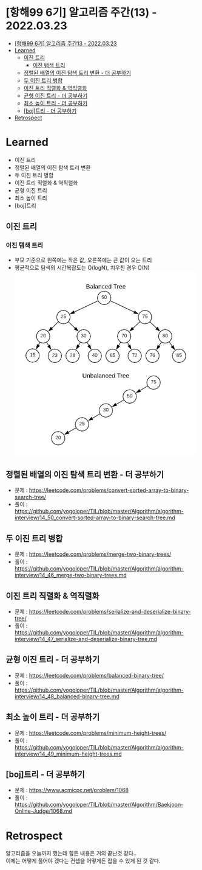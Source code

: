 # [항해99 6기] 알고리즘 주간(13) - 2022.03.23

<!-- TOC -->

- [[항해99 6기] 알고리즘 주간13 - 2022.03.23](#%ED%95%AD%ED%95%B499-6%EA%B8%B0-%EC%95%8C%EA%B3%A0%EB%A6%AC%EC%A6%98-%EC%A3%BC%EA%B0%8413---20220323)
- [Learned](#learned)
  - [이진 트리](#%EC%9D%B4%EC%A7%84-%ED%8A%B8%EB%A6%AC)
    - [이진 탬색 트리](#%EC%9D%B4%EC%A7%84-%ED%83%AC%EC%83%89-%ED%8A%B8%EB%A6%AC)
  - [정렬된 배열의 이진 탐색 트리 변환 - 더 공부하기](#%EC%A0%95%EB%A0%AC%EB%90%9C-%EB%B0%B0%EC%97%B4%EC%9D%98-%EC%9D%B4%EC%A7%84-%ED%83%90%EC%83%89-%ED%8A%B8%EB%A6%AC-%EB%B3%80%ED%99%98---%EB%8D%94-%EA%B3%B5%EB%B6%80%ED%95%98%EA%B8%B0)
  - [두 이진 트리 병합](#%EB%91%90-%EC%9D%B4%EC%A7%84-%ED%8A%B8%EB%A6%AC-%EB%B3%91%ED%95%A9)
  - [이진 트리 직렬화 & 역직렬화](#%EC%9D%B4%EC%A7%84-%ED%8A%B8%EB%A6%AC-%EC%A7%81%EB%A0%AC%ED%99%94--%EC%97%AD%EC%A7%81%EB%A0%AC%ED%99%94)
  - [균형 이진 트리 - 더 공부하기](#%EA%B7%A0%ED%98%95-%EC%9D%B4%EC%A7%84-%ED%8A%B8%EB%A6%AC---%EB%8D%94-%EA%B3%B5%EB%B6%80%ED%95%98%EA%B8%B0)
  - [최소 높이 트리 - 더 공부하기](#%EC%B5%9C%EC%86%8C-%EB%86%92%EC%9D%B4-%ED%8A%B8%EB%A6%AC---%EB%8D%94-%EA%B3%B5%EB%B6%80%ED%95%98%EA%B8%B0)
  - [[boj]트리 - 더 공부하기](#boj%ED%8A%B8%EB%A6%AC---%EB%8D%94-%EA%B3%B5%EB%B6%80%ED%95%98%EA%B8%B0)
- [Retrospect](#retrospect)

<!-- /TOC -->

# Learned
- 이진 트리
- 정렬된 배열의 이진 탐색 트리 변환 
- 두 이진 트리 병합
- 이진 트리 직렬화 & 역직렬화
- 균형 이진 트리
- 최소 높이 트리
- [boj]트리

## 이진 트리
### 이진 탬색 트리
- 부모 기준으로 왼쪽에는 작은 값, 오른쪽에는 큰 값이 오는 트리  
- 평균적으로 탐색의 시간복잡도는 O(logN), 치우친 경우 O(N)
![이미지](./images/Hanghae_day17_Algorithm_01.png)

## 정렬된 배열의 이진 탐색 트리 변환 - 더 공부하기
- 문제 : https://leetcode.com/problems/convert-sorted-array-to-binary-search-tree/
- 풀이 : https://github.com/yogoloper/TIL/blob/master/Algorithm/algorithm-interview/14_50_convert-sorted-array-to-binary-search-tree.md 

## 두 이진 트리 병합
- 문제 : https://leetcode.com/problems/merge-two-binary-trees/
- 풀이 : https://github.com/yogoloper/TIL/blob/master/Algorithm/algorithm-interview/14_46_merge-two-binary-trees.md 

## 이진 트리 직렬화 & 역직렬화
- 문제 : https://leetcode.com/problems/serialize-and-deserialize-binary-tree/
- 풀이 : https://github.com/yogoloper/TIL/blob/master/Algorithm/algorithm-interview/14_47_serialize-and-deserialize-binary-tree.md 

## 균형 이진 트리 - 더 공부하기
- 문제 : https://leetcode.com/problems/balanced-binary-tree/
- 풀이 : https://github.com/yogoloper/TIL/blob/master/Algorithm/algorithm-interview/14_48_balanced-binary-tree.md 

## 최소 높이 트리 - 더 공부하기
- 문제 : https://leetcode.com/problems/minimum-height-trees/
- 풀이 : https://github.com/yogoloper/TIL/blob/master/Algorithm/algorithm-interview/14_49_minimum-height-trees.md 

## [boj]트리 - 더 공부하기
- 문제 : https://www.acmicpc.net/problem/1068
- 풀이 : https://github.com/yogoloper/TIL/blob/master/Algorithm/Baekjoon-Online-Judge/1068.md  

# Retrospect
알고리즘을 오늘까지 했는데 힘든 내용은 거의 끝난것 같다..  
이제는 어떻게 풀어야 겠다는 컨셉을 어떻게든 잡을 수 있게 된 것 같다.